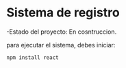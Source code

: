 <h1>Sistema de registro</h1>

-Estado del proyecto: En cosntruccion.

para ejecutar el sistema, debes iniciar:

```npm install react```
